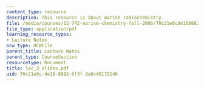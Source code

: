 ```yaml
---
content_type: resource
description: This resource is about marine radiochemistry.
file: /media/courses/12-742-marine-chemistry-fall-2006/70c21e6cde1688826f3f3e6c46170146_lec_3_slides.pdf
file_type: application/pdf
learning_resource_types:
- Lecture Notes
ocw_type: OCWFile
parent_title: Lecture Notes
parent_type: CourseSection
resourcetype: Document
title: lec_3_slides.pdf
uid: 70c21e6c-de16-8882-6f3f-3e6c46170146
---
```

